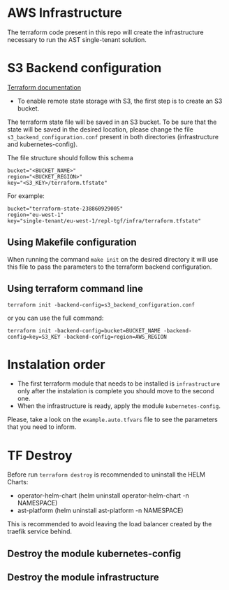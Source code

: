# AWS Infrastructure

The terraform code present in this repo will create the infrastructure necessary to run the AST single-tenant solution.

# S3 Backend configuration

[Terraform documentation](https://www.terraform.io/language/settings/backends/s3)

 - To enable remote state storage with S3, the first step is to create an S3 bucket.

The terraform state file will be saved in an S3 bucket. To be sure that the state will be saved in the desired location, please change the file `s3_backend_configuration.conf` present in both directories (infrastructure and kubernetes-config).

The file structure should follow this schema
```
bucket="<BUCKET_NAME>"
region="<BUCKET_REGION>"
key="<S3_KEY>/terraform.tfstate"
```

For example:
```
bucket="terraform-state-238860929005"
region="eu-west-1"
key="single-tenant/eu-west-1/repl-tgf/infra/terraform.tfstate"
```


## Using Makefile configuration
When running the command `make init` on the desired directory it will use this file to pass the parameters to the terraform backend configuration.

## Using terraform command line
`terraform init -backend-config=s3_backend_configuration.conf`

or you can use the full command:

`terraform init -backend-config=bucket=BUCKET_NAME -backend-config=key=S3_KEY -backend-config=region=AWS_REGION`

# Instalation order

- The first terraform module that needs to be installed is `infrastructure`  only after the instalation is complete you should move to the second one.
- When the infrastructure is ready, apply the module `kubernetes-config`.

Please, take a look on the `example.auto.tfvars` file to see the parameters that you need to inform.


# TF Destroy

Before run `terraform destroy` is recommended to uninstall the HELM Charts:
- operator-helm-chart (helm uninstall operator-helm-chart -n NAMESPACE)
- ast-platform (helm uninstall ast-platform -n NAMESPACE)

This is recommended to avoid leaving the load balancer created by the traefik service behind.

## Destroy the module kubernetes-config

## Destroy the module infrastructure
  

